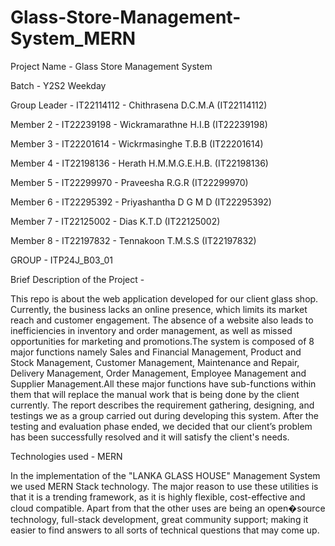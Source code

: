 # Glass-Store-Management-System_MERN

Project Name - Glass Store Management System

Batch - Y2S2 Weekday

Group Leader - IT22114112 - Chithrasena D.C.M.A (IT22114112)

Member 2 - IT22239198 - Wickramarathne H.I.B (IT22239198)

Member 3 - IT22201614 - Wickrmasinghe T.B.B (IT22201614)

Member 4 - IT22198136 - Herath H.M.M.G.E.H.B. (IT22198136)

Member 5 - IT22299970 - Praveesha R.G.R (IT22299970)

Member 6 - IT22295392 - Priyashantha D G M D (IT22295392)

Member 7 - IT22125002 - Dias K.T.D (IT22125002)

Member 8 - IT22197832 - Tennakoon T.M.S.S (IT22197832)

GROUP - ITP24J_B03_01

Brief Description of the Project - 

This repo is about the web application developed for our client glass shop. Currently, the business lacks an online presence, which limits its market reach and customer engagement. The absence of a website also leads to inefficiencies in inventory and order management, as well as missed opportunities for marketing and promotions.The system is composed of 8 major functions namely Sales and Financial Management, Product and Stock Management, Customer Management, Maintenance and Repair, Delivery Management, Order Management, Employee Management and Supplier Management.All these major functions have sub-functions within them that will replace the manual work that is being done by the client currently. The report describes the requirement gathering, designing, and testings we as a group carried out during developing this system. After the testing and evaluation phase ended, we decided that our client’s problem has been successfully resolved and it will satisfy the client's needs.

Technologies used - MERN

In the implementation of the "LANKA GLASS HOUSE" Management System we used MERN Stack technology. The major reason to use these utilities is that it is a trending framework, as it is highly flexible, cost-effective and cloud compatible. Apart from that the other uses are being an open�source technology, full-stack development, great community support; making it easier to find answers to all sorts of technical questions that may come up.

